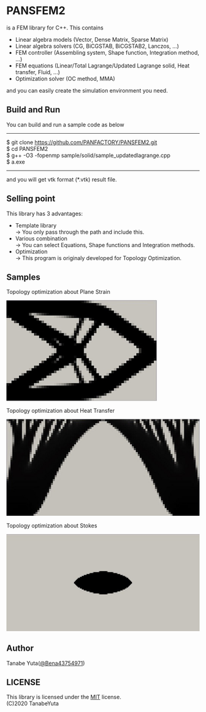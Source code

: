 # PANSFEM2
is a FEM library for C++. This contains  
*  Linear algebra models (Vector, Dense Matrix, Sparse Matrix)
*  Linear algebra solvers (CG, BiCGSTAB, BiCGSTAB2, Lanczos, ...)
*  FEM controller (Assembling system, Shape function, Integration method, ...)
*  FEM equations (Linear/Total Lagrange/Updated Lagrange solid, Heat transfer, Fluid, ...)
*  Optimization solver (OC method, MMA)

and you can easily create the simulation environment you need.

## Build and Run
You can build and run a sample code as below

---
$ git clone https://github.com/PANFACTORY/PANSFEM2.git  
$ cd PANSFEM2  
$ g++ -O3 -fopenmp sample/solid/sample_updatedlagrange.cpp  
$ a.exe  

---
and you will get vtk format (*.vtk) result file.  

## Selling point
This library has 3 advantages:

*  Template library  
→ You only pass through the path and include this.
*  Various combination  
→ You can select Equations, Shape functions and Integration methods. 
*  Optimization  
→ This program is originaly developed for Topology Optimization. 

## Samples

Topology optimization about Plane Strain

<img src="https://github.com/PANFACTORY/PANSFEM2/blob/images/img/PlaneStrain.JPG" height="50%">

Topology optimization about Heat Transfer

<img src="https://github.com/PANFACTORY/PANSFEM2/blob/images/img/HeatTransfer.JPG" height="50%">

Topology optimization about Stokes

<img src="https://github.com/PANFACTORY/PANSFEM2/blob/images/img/Stokes.JPG" height="50%">


## Author
Tanabe Yuta([@Bena43754971](https://twitter.com/Bena43754971))


## LICENSE
This library is licensed under the [MIT](https://github.com/PANFACTORY/PANSFEM2/blob/master/LICENSE) license.  
(C)2020 TanabeYuta
